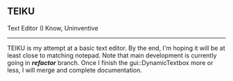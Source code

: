 <h2>TEIKU</h2>
Text Editor (I Know, Uninventive

***

TEIKU is my attempt at a basic text editor. By the end, I'm hoping it will be at least close to matching notepad.
Note that main development is currently going in **_refactor_** branch. Once I finish the gui::DynamicTextbox more or less, I will merge and complete documentation.
